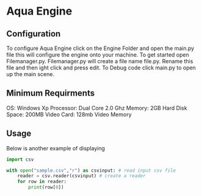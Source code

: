 # Aqua Engine
## Configuration
To configure Aqua Engine click on the Engine Folder and open the main.py file this will configure the engine onto your machine. To get started open Filemanager.py. Filemanager.py will create a file name file.py. Rename this file and then ight click and press edit. To Debug code click main.py to open up the main scene.
## Minimum Requirments
OS: Windows Xp
Processor: Dual Core 2.0 Ghz
Memory: 2GB
Hard Disk Space: 200MB
Video Card: 128mb Video Memory
## Usage

Below is another example of displaying
````python
import csv

with open("sample.csv","r") as csvinput: # read input csv file
    reader = csv.reader(csvinput) # create a reader
    for row in reader:
        print(row[0])
````
